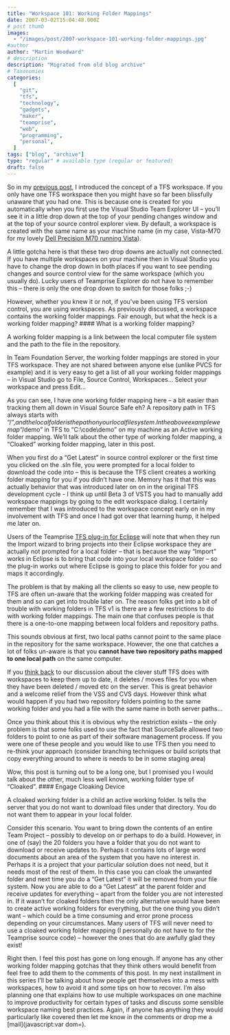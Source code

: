 ```yaml
---
title: "Workspace 101: Working Folder Mappings"
date: 2007-03-02T15:04:48.000Z
# post thumb
images:
  - "/images/post/2007-workspace-101-working-folder-mappings.jpg"
#author
author: "Martin Woodward"
# description
description: "Migrated from old blog archive"
# Taxonomies
categories:
  [
    "git",
    "tfs",
    "technology",
    "gadgets",
    "maker",
    "teamprise",
    "web",
    "programming",
    "personal",
  ]
tags: ["blog", "archive"]
type: "regular" # available type (regular or featured)
draft: false
---
```


So in my [previous post](http://www.woodwardweb.com/teamprise/000333.html), I introduced the concept of a TFS workspace. If you only have one TFS workspace then you might have so far been blissfully unaware that you had one. This is because one is created for you automatically when you first use the Visual Studio Team Explorer UI – you’ll see it in a little drop down at the top of your pending changes window and at the top of your source control explorer view. By default, a workspace is created with the same name as your machine name (in my case, Vista-M70 for my lovely [Dell Precision M70 running Vista](http://www.woodwardweb.com/vista/000322.html)).

A little gotcha here is that these two drop downs are actually not connected. If you have multiple workspaces on your machine then in Visual Studio you have to change the drop down in both places if you want to see pending changes and source control view for the same workspace (which you usually do). Lucky users of Teamprise Explorer do not have to remember this – there is only the one drop down to switch for those folks ;-)

However, whether you knew it or not, if you’ve been using TFS version control, you are using workspaces. As previously discussed, a workspace contains the working folder mappings. Fair enough, but what the heck is a working folder mapping? #### What is a working folder mapping?

A working folder mapping is a link between the local computer file system and the path to the file in the repository.

In Team Foundation Server, the working folder mappings are stored in your TFS workspace. They are not shared between anyone else (unlike PVCS for example) and it is very easy to get a list of all your working folder mappings – in Visual Studio go to File, Source Control, Workspaces... Select your workspace and press Edit...

As you can see, I have one working folder mapping here – a bit easier than tracking them all down in Visual Source Safe eh? A repository path in TFS always starts with “$/”, and the local folder is the path on your local file system. In the above example we map “$/demo” in TFS to “C:\code\demo” on my machine as an Active working folder mapping. We’ll talk about the other type of working folder mapping, a “Cloaked” working folder mapping, later in this post.

When you first do a “Get Latest” in source control explorer or the first time you clicked on the .sln file, you were prompted for a local folder to download the code into – this is because the TFS client creates a working folder mapping for you if you didn’t have one. Memory has it that this was actually behavior that was introduced later on on in the original TFS development cycle - I think up until Beta 3 of VSTS you had to manually add workspace mappings by going to the edit workspace dialog. I certainly remember that I was introduced to the workspace concept early on in my involvement with TFS and once I had got over that learning hump, it helped me later on.

Users of the Teamprise [TFS plug-in for Eclipse](http://www.teamprise.com/product/plugin_eclipse.html) will note that when they run the Import wizard to bring projects into their Eclipse workspace they are actually not prompted for a local folder – that is because the way “Import” works in Eclipse is to bring that code into your local workspace folder – so the plug-in works out where Eclipse is going to place this folder for you and maps it accordingly.

The problem is that by making all the clients so easy to use, new people to TFS are often un-aware that the working folder mapping was created for them and so can get into trouble later on. The reason folks get into a bit of trouble with working folders in TFS v1 is there are a few restrictions to do with working folder mappings. The main one that confuses people is that there is a one-to-one mapping between local folders and repository paths.

This sounds obvious at first, two local paths cannot point to the same place in the repository for the same workspace. However, the one that catches a lot of folks un-aware is that you **cannot have two repository paths mapped to one local path** on the same computer.

If you [think back](http://www.woodwardweb.com/teamprise/000333.html) to our discussion about the clever stuff TFS does with workspaces to keep them up to date, it deletes / moves files for you when they have been deleted / moved etc on the server. This is great behavior and a welcome relief from the VSS and CVS days. However think what would happen if you had two repository folders pointing to the same working folder and you had a file with the same name in both server paths...

Once you think about this it is obvious why the restriction exists – the only problem is that some folks used to use the fact that SourceSafe allowed two folders to point to one as part of their software management process. If you were one of these people and you would like to use TFS then you need to re-think your approach (consider branching techniques or build scripts that copy everything around to where is needs to be in some staging area)

Wow, this post is turning out to be a long one, but I promised you I would talk about the other, much less well known, working folder type of “Cloaked”. #### Engage Cloaking Device

A cloaked working folder is a child an active working folder. Is tells the server that you do not want to download files under that directory. You do not want them to appear in your local folder.

Consider this scenario. You want to bring down the contents of an entire Team Project – possibly to develop on or perhaps to do a build. However, in one of (say) the 20 folders you have a folder that you do not want to download or receive updates to. Perhaps it contains lots of large word documents about an area of the system that you have no interest in. Perhaps it is a project that your particular solution does not need, but it needs most of the rest of them. In this case you can cloak the unwanted folder and next time you do a “Get Latest” it will be removed from your file system. Now you are able to do a “Get Latest” at the parent folder and receive updates for everything – apart from the folder you are not interested in. If it wasn’t for cloaked folders then the only alternative would have been to create active working folders for everything, but the one thing you didn’t want – which could be a time consuming and error prone process depending on your circumstances. Many users of TFS will never need to use a cloaked working folder mapping (I personally do not have to for the Teamprise source code) – however the ones that do are awfully glad they exist!

Right then. I feel this post has gone on long enough. If anyone has any other working folder mapping gotchas that they think others would benefit from feel free to add them to the comments of this post. In my next installment in this series I’ll be talking about how people get themselves into a mess with workspaces, how to avoid it and some tips on how to recover. I’m also planning one that explains how to use multiple workspaces on one machine to improve productivity for certain types of tasks and discuss some sensible workspace naming best practices. Again, if anyone has anything they would particularly like covered then let me know in the comments or drop me a [mail](javascript:var dom=).
